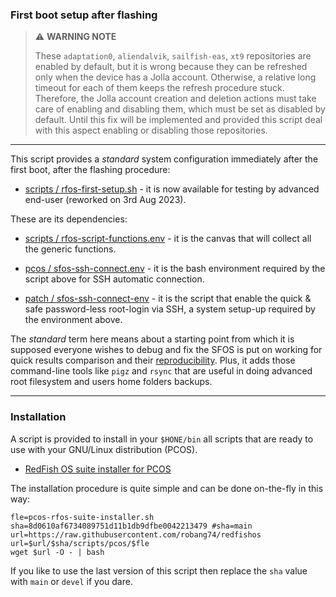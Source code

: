 ### First boot setup after flashing

> :warning: **WARNING NOTE**
> 
> These `adaptation0`, `aliendalvik`, `sailfish-eas`, `xt9` repositories are enabled by default, but it is wrong because they can be refreshed only when the device has a Jolla account. Otherwise, a relative long timeout for each of them keeps the refresh procedure stuck. Therefore, the Jolla account creation and deletion actions must take care of enabling and disabling them, which must be set as disabled by default. Until this fix will be implemented and provided this script deal with this aspect enabling or disabling those repositories.

---

This script provides a *standard* system configuration immediately after the first boot, after the flashing procedure:

* [scripts / rfos-first-setup.sh](../rfos-first-setup.sh) - it is now available for testing by advanced end-user (reworked on 3rd Aug 2023).

These are its dependencies:

* [scripts / rfos-script-functions.env](../rfos-script-functions.env) - it is the canvas that will collect all the generic functions.

* [pcos / sfos-ssh-connect.env](sfos-ssh-connect.env) - it is the bash environment required by the script above for SSH automatic connection.

* [patch / sfos-ssh-connect-env](https://coderus.openrepos.net/pm2/project/sfos-ssh-connect-env) - it is the script that enable the quick & safe password-less root-login via SSH, a system setup-up required by the environment above.

The *standard* term here means about a starting point from which it is supposed everyone wishes to debug and fix the SFOS is put on working for quick results comparison and their [reproducibility](https://www.ncbi.nlm.nih.gov/books/NBK547546/#_sec_ch3_2_). Plus, it adds those command-line tools like `pigz` and `rsync` that are useful in doing advanced root filesystem and users home folders backups.

---

### Installation

A script is provided to install in your `$HONE/bin`  all scripts that are ready to use with your GNU/Linux distribution (PCOS).

* [RedFish OS suite installer for PCOS](pcos-rfos-suite-installer.sh)

The installation procedure is quite simple and can be done on-the-fly in this way:

```
fle=pcos-rfos-suite-installer.sh
sha=8d0610af6734089751d11b1db9dfbe0042213479 #sha=main
url=https://raw.githubusercontent.com/robang74/redfishos
url=$url/$sha/scripts/pcos/$fle
wget $url -O - | bash
```

If you like to use the last version of this script then replace the `sha` value with `main` or `devel` if you dare.
